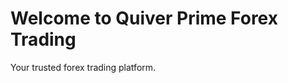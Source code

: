 <!DOCTYPE html>
<html lang="en">
<head>
    <meta charset="UTF-8">
    <meta name="viewport" content="width=device-width, initial-scale=1.0">
    <title>Forex Trading Booking</title>
</head>
<body>
    <h1>Welcome to Quiver Prime Forex Trading</h1>
    <p>Your trusted forex trading platform.</p>
</body>
</html>
